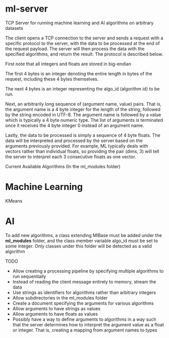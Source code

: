 # ml-server
TCP Server for running machine learning and AI algorithms on
arbitrary datasets

The client opens a TCP connection to the server and sends a request with a specific protocol to the server, with the data to be processed at the end of the request payload. The server will then process the data with the specified algorithms, and return the result. The protocol is described below.

First note that all integers and floats are stored in big-endian

The first 4 bytes is an integer denoting the entire length in bytes of the request, including these 4 bytes themselves. 

The next 4 bytes is an integer representing the algo_id (algorithm id) to be run. 

Next, an arbitrarily long sequence of (argument name, value) pairs. That is, the argument name is a 4 byte integer for the length of the string, followed by the string encoded in UTF-8. The argument name is followed by a value which is typically a 4 byte numeric type. The list of arguments is terminated once it receives the 4 byte integer 0 instead of an argument name. 

Lastly, the data to be processed is simply a sequence of 4 byte floats. The data will be interpreted and processed by the server based on the arguments previously provided. For example, ML typically deals with vectors rather than individual floats, so
providing the pair (dims, 3) will tell the server to interpret each 3 consecutive floats as one vector.

Current Available Algorithms (In the ml_modules folder)
# Machine Learning #
KMeans

# AI #

To add new algorithms, a class extending MlBase must be added under the **ml_modules** folder, and the class member variable algo_id must be set to some integer. Only classes under this folder will be detected as a valid algorithm

TODO
* Allow creating a processing pipeline by specifying multiple algorithms to run sequentially
* Instead of reading the client message entirely to memory, stream the data
* Use strings as identifiers for algorithms rather than arbitrary integers
* Allow subdirectories in the ml_modules folder
* Create a document specifying the arguments for various algorithms
* Allow arguments to have strings as values
* Allow arguments to have floats as values
* Possibly have a way to define arguments to algorithms in a way such that the server determines how to interpret the argument value as a float or integer. That is, creating a mapping from argument names to types